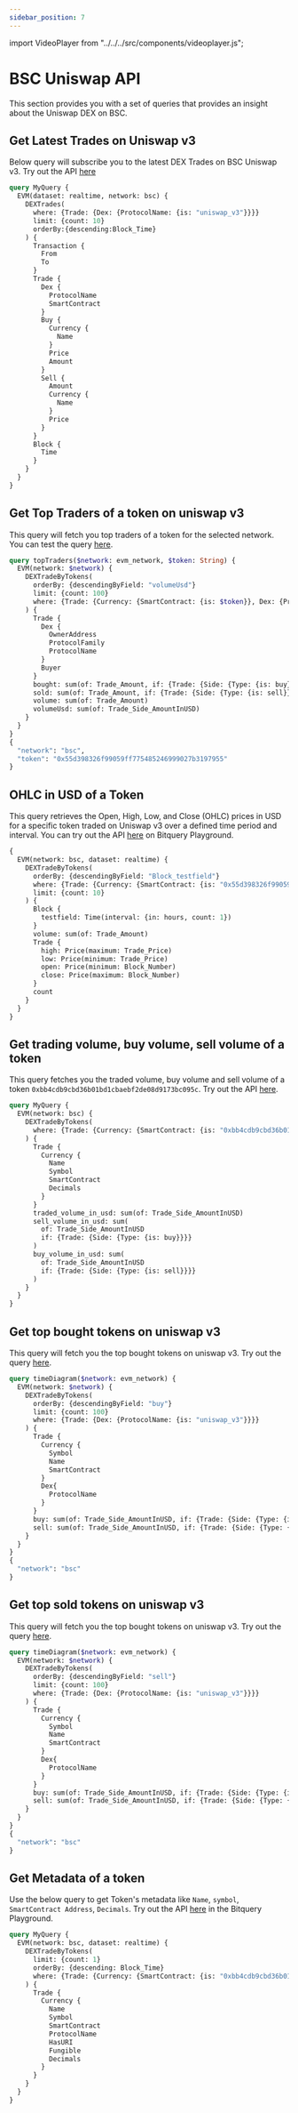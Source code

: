 ```yaml
---
sidebar_position: 7
---
```


import VideoPlayer from "../../../src/components/videoplayer.js";

# BSC Uniswap API

This section provides you with a set of queries that provides an insight about the Uniswap DEX on BSC.

<head>
  <meta name="title" content="BSC Uniswap API - BSC - Tokens, Trades, Live Prices"/>
  <meta name="description" content="Get on-chain data of any Uniswap based token through our Uniswap API."/>
  <meta name="keywords" content="Uniswap API,Uniswap on-chain data API,Uniswap token data API,BSC blockchain API,Uniswap DEX data API,Uniswap API documentation,Uniswap crypto API,Uniswap web3 API,DEX Trades,BSC,BNB, Uniswap,Uniswap memecoins,BSC DEX,Uniswap DEX,token trading,blockchain data,crypto trading"/>
  <meta name="robots" content="index, follow"/>
  <meta http-equiv="Content-Type" content="text/html; charset=utf-8"/>
  <meta name="language" content="English"/>

<meta property="og:type" content="website" />
<meta
  property="og:title"
  content="BSC Uniswap API - BSC - Tokens, Trades, Live Prices"
/>
<meta
  property="og:description"
  content="Get on-chain data of any Uniswap BSCd token through our Uniswap API."
/>

  <meta property="twitter:card" content="summary_large_image"/>
  <meta property="twitter:title" content="Uniswap API - BSC - Tokens, Trades, Live Prices"/>
  <meta property="twitter:description" content="Get on-chain data of any Uniswap BSCd token through our Uniswap API."/>
</head>

## Get Latest Trades on Uniswap v3

Below query will subscribe you to the latest DEX Trades on BSC Uniswap v3. Try out the API [here](https://ide.bitquery.io/uniswap-v3-trades-bsc)

```graphql
query MyQuery {
  EVM(dataset: realtime, network: bsc) {
    DEXTrades(
      where: {Trade: {Dex: {ProtocolName: {is: "uniswap_v3"}}}}
      limit: {count: 10}
      orderBy:{descending:Block_Time}
    ) {
      Transaction {
        From
        To
      }
      Trade {
        Dex {
          ProtocolName
          SmartContract
        }
        Buy {
          Currency {
            Name
          }
          Price
          Amount
        }
        Sell {
          Amount
          Currency {
            Name
          }
          Price
        }
      }
      Block {
        Time
      }
    }
  }
}
```

## Get Top Traders of a token on uniswap v3

This query will fetch you top traders of a token for the selected network. You can test the query [here](https://ide.bitquery.io/top-traders-of-a-token-on-uniswapv3-bsc).

```graphql
query topTraders($network: evm_network, $token: String) {
  EVM(network: $network) {
    DEXTradeByTokens(
      orderBy: {descendingByField: "volumeUsd"}
      limit: {count: 100}
      where: {Trade: {Currency: {SmartContract: {is: $token}}, Dex: {ProtocolName: {is: "uniswap_v3"}}}}
    ) {
      Trade {
        Dex {
          OwnerAddress
          ProtocolFamily
          ProtocolName
        }
        Buyer
      }
      bought: sum(of: Trade_Amount, if: {Trade: {Side: {Type: {is: buy}}}})
      sold: sum(of: Trade_Amount, if: {Trade: {Side: {Type: {is: sell}}}})
      volume: sum(of: Trade_Amount)
      volumeUsd: sum(of: Trade_Side_AmountInUSD)
    }
  }
}
{
  "network": "bsc",
  "token": "0x55d398326f99059ff775485246999027b3197955"
}
```

## OHLC in USD of a Token

This query retrieves the Open, High, Low, and Close (OHLC) prices in USD for a specific token traded on Uniswap v3 over a defined time period and interval. You can try out the API [here](https://ide.bitquery.io/OHLC-on-BSC-Uniswap-v3) on Bitquery Playground.

```graphql
{
  EVM(network: bsc, dataset: realtime) {
    DEXTradeByTokens(
      orderBy: {descendingByField: "Block_testfield"}
      where: {Trade: {Currency: {SmartContract: {is: "0x55d398326f99059ff775485246999027b3197955"}}, PriceAsymmetry: {lt: 0.1}, Dex: {ProtocolName: {is: "uniswap_v3"}}, Side: {Currency: {SmartContract: {is: "0xbb4cdb9cbd36b01bd1cbaebf2de08d9173bc095c"}}, Type: {is: buy}}}}
      limit: {count: 10}
    ) {
      Block {
        testfield: Time(interval: {in: hours, count: 1})
      }
      volume: sum(of: Trade_Amount)
      Trade {
        high: Price(maximum: Trade_Price)
        low: Price(minimum: Trade_Price)
        open: Price(minimum: Block_Number)
        close: Price(maximum: Block_Number)
      }
      count
    }
  }
}
```

## Get trading volume, buy volume, sell volume of a token

This query fetches you the traded volume, buy volume and sell volume of a token `0xbb4cdb9cbd36b01bd1cbaebf2de08d9173bc095c`. Try out the API [here](https://ide.bitquery.io/trade_volume_bsc_uniswapv3).

```graphql
query MyQuery {
  EVM(network: bsc) {
    DEXTradeByTokens(
      where: {Trade: {Currency: {SmartContract: {is: "0xbb4cdb9cbd36b01bd1cbaebf2de08d9173bc095c"}}}, TransactionStatus: {Success: true}, Block: {Time: {since: "2025-02-12T00:00:00Z"}}}
    ) {
      Trade {
        Currency {
          Name
          Symbol
          SmartContract
          Decimals
        }
      }
      traded_volume_in_usd: sum(of: Trade_Side_AmountInUSD)
      sell_volume_in_usd: sum(
        of: Trade_Side_AmountInUSD
        if: {Trade: {Side: {Type: {is: buy}}}}
      )
      buy_volume_in_usd: sum(
        of: Trade_Side_AmountInUSD
        if: {Trade: {Side: {Type: {is: sell}}}}
      )
    }
  }
}
```

## Get top bought tokens on uniswap v3

This query will fetch you the top bought tokens on uniswap v3. Try out the query [here](https://ide.bitquery.io/top-bought-tokens-on-bsc-uniswap-v3).

```graphql
query timeDiagram($network: evm_network) {
  EVM(network: $network) {
    DEXTradeByTokens(
      orderBy: {descendingByField: "buy"}
      limit: {count: 100}
      where: {Trade: {Dex: {ProtocolName: {is: "uniswap_v3"}}}}
    ) {
      Trade {
        Currency {
          Symbol
          Name
          SmartContract
        }
        Dex{
          ProtocolName
        }
      }
      buy: sum(of: Trade_Side_AmountInUSD, if: {Trade: {Side: {Type: {is: buy}}}})
      sell: sum(of: Trade_Side_AmountInUSD, if: {Trade: {Side: {Type: {is: sell}}}})
    }
  }
}
{
  "network": "bsc"
}
```

## Get top sold tokens on uniswap v3

This query will fetch you the top bought tokens on uniswap v3. Try out the query [here](https://ide.bitquery.io/top-sold-tokens-on-bsc-uniswap-v3).

```graphql
query timeDiagram($network: evm_network) {
  EVM(network: $network) {
    DEXTradeByTokens(
      orderBy: {descendingByField: "sell"}
      limit: {count: 100}
      where: {Trade: {Dex: {ProtocolName: {is: "uniswap_v3"}}}}
    ) {
      Trade {
        Currency {
          Symbol
          Name
          SmartContract
        }
        Dex{
          ProtocolName
        }
      }
      buy: sum(of: Trade_Side_AmountInUSD, if: {Trade: {Side: {Type: {is: buy}}}})
      sell: sum(of: Trade_Side_AmountInUSD, if: {Trade: {Side: {Type: {is: sell}}}})
    }
  }
}
{
  "network": "bsc"
}
```

## Get Metadata of a token

Use the below query to get Token's metadata like `Name`, `symbol`, `SmartContract Address`, `Decimals`. Try out the API [here](https://ide.bitquery.io/get-metadata_1) in the Bitquery Playground.

```graphql
query MyQuery {
  EVM(network: bsc, dataset: realtime) {
    DEXTradeByTokens(
      limit: {count: 1}
      orderBy: {descending: Block_Time}
      where: {Trade: {Currency: {SmartContract: {is: "0xbb4cdb9cbd36b01bd1cbaebf2de08d9173bc095c"}}, Dex: {ProtocolName: {is: "uniswap_v3"}}}}
    ) {
      Trade {
        Currency {
          Name
          Symbol
          SmartContract
          ProtocolName
          HasURI
          Fungible
          Decimals
        }
      }
    }
  }
}

```
